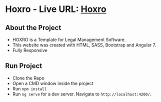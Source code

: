 
# Hoxro - Live URL: [Hoxro](https://meghsohor.github.io/hoxro)

## About the Project

 - HOXRO is a Template for Legal Management Software.
 - This website was created with HTML, SASS, Bootstrap and Angular 7.
 - Fully Responsive

## Run Project

 - Clone the Repo
 - Open a CMD window inside the project
 - Run `npm install`
 - Run `ng serve` for a dev server. Navigate to `http://localhost:4200/`.
